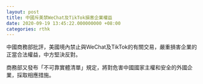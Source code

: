 ```yaml
---
layout: post
title: 中國斥美禁WeChat及TikTok損害企業權益
date: 2020-09-19 13:45:22.000000000 +08:00
categories: rthk
---
```


中國商務部批評，美國境內禁止與WeChat及TikTok的有關交易，嚴重損害企業的正當合法權益，中方堅決反對。

商務部又發布「不可靠實體清單」規定，將對危害中國國家主權和安全的外國企業，採取相應措施。

